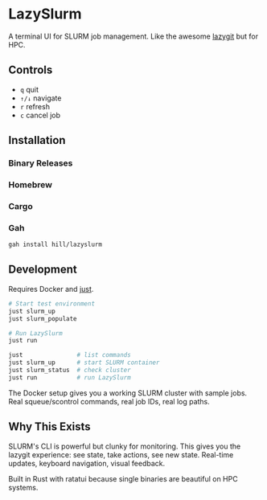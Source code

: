 # LazySlurm

A terminal UI for SLURM job management. Like the awesome [lazygit](https://github.com/jesseduffield/lazygit) but for HPC.

## Controls

- `q` quit
- `↑/↓` navigate 
- `r` refresh
- `c` cancel job

## Installation

### Binary Releases

### Homebrew

### Cargo

### Gah

```sh
gah install hill/lazyslurm
```

## Development

Requires Docker and [just](https://github.com/casey/just).

```bash
# Start test environment
just slurm_up
just slurm_populate

# Run LazySlurm
just run
```

```bash
just               # list commands
just slurm_up      # start SLURM container
just slurm_status  # check cluster
just run           # run LazySlurm
```

The Docker setup gives you a working SLURM cluster with sample jobs. Real squeue/scontrol commands, real job IDs, real log paths.

## Why This Exists

SLURM's CLI is powerful but clunky for monitoring. This gives you the lazygit experience: see state, take actions, see new state. Real-time updates, keyboard navigation, visual feedback.

Built in Rust with ratatui because single binaries are beautiful on HPC systems.